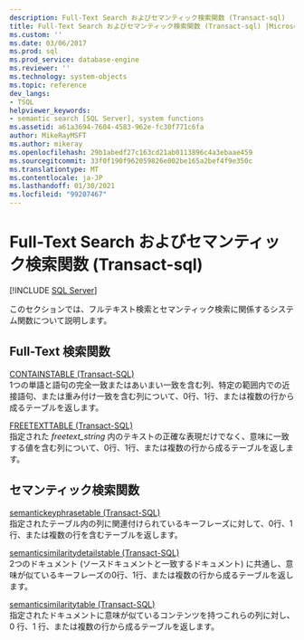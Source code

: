 ```yaml
---
description: Full-Text Search およびセマンティック検索関数 (Transact-sql)
title: Full-Text Search およびセマンティック検索関数 (Transact-sql) |Microsoft Docs
ms.custom: ''
ms.date: 03/06/2017
ms.prod: sql
ms.prod_service: database-engine
ms.reviewer: ''
ms.technology: system-objects
ms.topic: reference
dev_langs:
- TSQL
helpviewer_keywords:
- semantic search [SQL Server], system functions
ms.assetid: a61a3694-7604-4583-962e-fc30f771c6fa
author: MikeRayMSFT
ms.author: mikeray
ms.openlocfilehash: 29b1abedf27c163cd21ab0113896c4a3ebaae459
ms.sourcegitcommit: 33f0f190f962059826e002be165a2bef4f9e350c
ms.translationtype: MT
ms.contentlocale: ja-JP
ms.lasthandoff: 01/30/2021
ms.locfileid: "99207467"
---
```

# <a name="full-text-search-and-semantic-search-functions-transact-sql"></a>Full-Text Search およびセマンティック検索関数 (Transact-sql)
[!INCLUDE [SQL Server](../../includes/applies-to-version/sqlserver.md)]

  このセクションでは、フルテキスト検索とセマンティック検索に関係するシステム関数について説明します。  
  
## <a name="full-text-search-functions"></a>Full-Text 検索関数  
 [CONTAINSTABLE &#40;Transact-SQL&#41;](../../relational-databases/system-functions/containstable-transact-sql.md)  
 1つの単語と語句の完全一致またはあいまい一致を含む列、特定の範囲内での近接語句、または重み付け一致を含む列について、0行、1行、または複数の行から成るテーブルを返します。  
  
 [FREETEXTTABLE &#40;Transact-SQL&#41;](../../relational-databases/system-functions/freetexttable-transact-sql.md)  
 指定された *freetext_string* 内のテキストの正確な表現だけでなく、意味に一致する値を含む列について、0行、1行、または複数の行から成るテーブルを返します。  
  
## <a name="semantic-search-functions"></a>セマンティック検索関数  
 [semantickeyphrasetable &#40;Transact-SQL&#41;](../../relational-databases/system-functions/semantickeyphrasetable-transact-sql.md)  
 指定されたテーブル内の列に関連付けられているキーフレーズに対して、0行、1行、または複数の行を含むテーブルを返します。  
  
 [semanticsimilaritydetailstable &#40;Transact-SQL&#41;](../../relational-databases/system-functions/semanticsimilaritydetailstable-transact-sql.md)  
 2つのドキュメント (ソースドキュメントと一致するドキュメント) に共通し、意味が似ているキーフレーズの0行、1行、または複数の行から成るテーブルを返します。  
  
 [semanticsimilaritytable &#40;Transact-SQL&#41;](../../relational-databases/system-functions/semanticsimilaritytable-transact-sql.md)  
 指定されたドキュメントに意味が似ているコンテンツを持つこれらの列に対し、0 行、1 行、または複数の行から成るテーブルを返します。  
  
  
